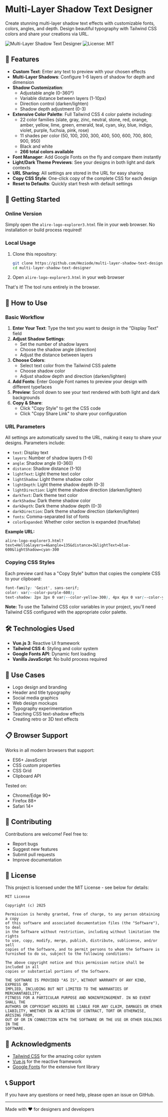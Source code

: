 # Multi-Layer Shadow Text Designer

Create stunning multi-layer shadow text effects with customizable fonts, colors, angles, and depth. Design beautiful typography with Tailwind CSS colors and share your creations via URL.

![Multi-Layer Shadow Text Designer](https://img.shields.io/badge/version-1.0.0-blue.svg)
![License: MIT](https://img.shields.io/badge/License-MIT-yellow.svg)

## 🎨 Features

- **Custom Text**: Enter any text to preview with your chosen effects
- **Multi-Layer Shadows**: Configure 1-6 layers of shadow for depth and dimension
- **Shadow Customization**:
  - Adjustable angle (0-360°)
  - Variable distance between layers (1-10px)
  - Direction control (darken/lighten)
  - Shadow depth adjustment (0-3)
- **Extensive Color Palette**: Full Tailwind CSS 4 color palette including:
  - 22 color families (slate, gray, zinc, neutral, stone, red, orange, amber, yellow, lime, green, emerald, teal, cyan, sky, blue, indigo, violet, purple, fuchsia, pink, rose)
  - 11 shades per color (50, 100, 200, 300, 400, 500, 600, 700, 800, 900, 950)
  - Black and white
  - **266 total colors available**
- **Font Manager**: Add Google Fonts on the fly and compare them instantly
- **Light/Dark Theme Previews**: See your designs in both light and dark contexts
- **URL Sharing**: All settings are stored in the URL for easy sharing
- **Copy CSS Style**: One-click copy of the complete CSS for each design
- **Reset to Defaults**: Quickly start fresh with default settings

## 🚀 Getting Started

### Online Version

Simply open the `alire-logo-explorer3.html` file in your web browser. No installation or build process required!

### Local Usage

1. Clone this repository:
   ```bash
   git clone https://github.com/Heziode/multi-layer-shadow-text-designer.git
   cd multi-layer-shadow-text-designer
   ```

2. Open `alire-logo-explorer3.html` in your web browser

That's it! The tool runs entirely in the browser.

## 📖 How to Use

### Basic Workflow

1. **Enter Your Text**: Type the text you want to design in the "Display Text" field
2. **Adjust Shadow Settings**:
   - Set the number of shadow layers
   - Choose the shadow angle (direction)
   - Adjust the distance between layers
3. **Choose Colors**: 
   - Select text color from the Tailwind CSS palette
   - Choose shadow color
   - Adjust shadow depth and direction (darken/lighten)
4. **Add Fonts**: Enter Google Font names to preview your design with different typefaces
5. **Preview**: Scroll down to see your text rendered with both light and dark backgrounds
6. **Copy & Share**:
   - Click "Copy Style" to get the CSS code
   - Click "Copy Share Link" to share your configuration

### URL Parameters

All settings are automatically saved to the URL, making it easy to share your designs. Parameters include:

- `text`: Display text
- `layers`: Number of shadow layers (1-6)
- `angle`: Shadow angle (0-360)
- `distance`: Shadow distance (1-10)
- `lightText`: Light theme text color
- `lightShadow`: Light theme shadow color
- `lightDepth`: Light theme shadow depth (0-3)
- `lightDirection`: Light theme shadow direction (darken/lighten)
- `darkText`: Dark theme text color
- `darkShadow`: Dark theme shadow color
- `darkDepth`: Dark theme shadow depth (0-3)
- `darkDirection`: Dark theme shadow direction (darken/lighten)
- `fonts`: Comma-separated list of fonts
- `colorExpanded`: Whether color section is expanded (true/false)

**Example URL:**
```
alire-logo-explorer3.html?text=Hello&layers=4&angle=135&distance=3&lightText=blue-600&lightShadow=cyan-300
```

### Copying CSS Styles

Each preview card has a "Copy Style" button that copies the complete CSS to your clipboard:

```css
font-family: 'Geist', sans-serif;
color: var(--color-purple-600);
text-shadow: 2px 2px 0 var(--color-yellow-300), 4px 4px 0 var(--color-yellow-400), 6px 6px 0 var(--color-yellow-500);
```

**Note:** To use the Tailwind CSS color variables in your project, you'll need Tailwind CSS configured with the appropriate color palette.

## 🛠️ Technologies Used

- **Vue.js 3**: Reactive UI framework
- **Tailwind CSS 4**: Styling and color system
- **Google Fonts API**: Dynamic font loading
- **Vanilla JavaScript**: No build process required

## 🎯 Use Cases

- Logo design and branding
- Header and title typography
- Social media graphics
- Web design mockups
- Typography experimentation
- Teaching CSS text-shadow effects
- Creating retro or 3D text effects

## 📋 Browser Support

Works in all modern browsers that support:
- ES6+ JavaScript
- CSS custom properties
- CSS Grid
- Clipboard API

Tested on:
- Chrome/Edge 90+
- Firefox 88+
- Safari 14+

## 🤝 Contributing

Contributions are welcome! Feel free to:

- Report bugs
- Suggest new features
- Submit pull requests
- Improve documentation

## 📄 License

This project is licensed under the MIT License - see below for details:

```
MIT License

Copyright (c) 2025

Permission is hereby granted, free of charge, to any person obtaining a copy
of this software and associated documentation files (the "Software"), to deal
in the Software without restriction, including without limitation the rights
to use, copy, modify, merge, publish, distribute, sublicense, and/or sell
copies of the Software, and to permit persons to whom the Software is
furnished to do so, subject to the following conditions:

The above copyright notice and this permission notice shall be included in all
copies or substantial portions of the Software.

THE SOFTWARE IS PROVIDED "AS IS", WITHOUT WARRANTY OF ANY KIND, EXPRESS OR
IMPLIED, INCLUDING BUT NOT LIMITED TO THE WARRANTIES OF MERCHANTABILITY,
FITNESS FOR A PARTICULAR PURPOSE AND NONINFRINGEMENT. IN NO EVENT SHALL THE
AUTHORS OR COPYRIGHT HOLDERS BE LIABLE FOR ANY CLAIM, DAMAGES OR OTHER
LIABILITY, WHETHER IN AN ACTION OF CONTRACT, TORT OR OTHERWISE, ARISING FROM,
OUT OF OR IN CONNECTION WITH THE SOFTWARE OR THE USE OR OTHER DEALINGS IN THE
SOFTWARE.
```

## 🙏 Acknowledgments

- [Tailwind CSS](https://tailwindcss.com/) for the amazing color system
- [Vue.js](https://vuejs.org/) for the reactive framework
- [Google Fonts](https://fonts.google.com/) for the extensive font library

## 📞 Support

If you have any questions or need help, please open an issue on GitHub.

---

Made with ❤️ for designers and developers
